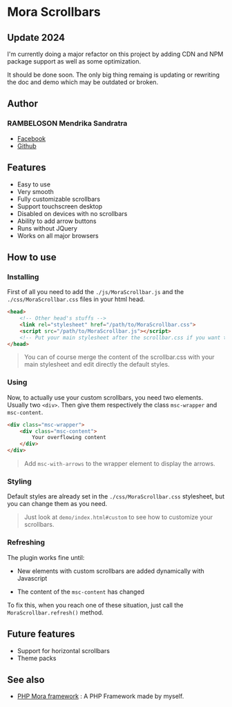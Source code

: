 # Mora Scrollbars

## Update 2024

I'm currently doing a major refactor on this project by adding CDN and NPM package support as well as some optimization.

It should be done soon. The only big thing remaing is updating or rewriting the doc and demo which may be outdated or broken.

## Author

### RAMBELOSON Mendrika Sandratra

- [Facebook](https://www.facebook.com/sandratra.rambeloson)
- [Github](https://www.github.com/SandratraRM)


## Features

- Easy to use
- Very smooth
- Fully customizable scrollbars
- Support touchscreen desktop
- Disabled on devices with no scrollbars
- Ability to add arrow buttons
- Runs without JQuery
- Works on all major browsers
  
## How to use

### Installing

First of all you need to add the `./js/MoraScrollbar.js` and the `./css/MoraScrollbar.css` files in your html head.

```HTML
<head>
    <!-- Other head's stuffs -->
    <link rel="stylesheet" href="/path/to/MoraScrollbar.css">
    <script src="/path/to/MoraScrollbar.js"></script>
    <!-- Put your main stylesheet after the scrollbar.css if you want to apply custom styles-->
</head>
```

> You can of course merge the content of the scrollbar.css with your main stylesheet and edit directly the default styles.

### Using

Now, to actually use your custom scrollbars, you need two elements. Usually two `<div>`. 
Then give them respectively the class `msc-wrapper` and `msc-content`.

```HTML
<div class="msc-wrapper">
    <div class="msc-content">
        Your overflowing content
    </div>
</div>
```

> Add `msc-with-arrows` to the wrapper element to display the arrows.

### Styling

Default styles are already set in the `./css/MoraScrollbar.css` stylesheet, but you can change them as you need.

>Just look at `demo/index.html#custom` to see how to customize your scrollbars.

### Refreshing

The plugin works fine until:

- New elements with custom scrollbars are added dynamically with Javascript

- The content of the `msc-content` has changed

To fix this, when you reach one of these situation, just call the `MoraScrollbar.refresh()` method.

## Future features

- Support for horizontal scrollbars
- Theme packs

## See also

- [PHP Mora framework](https://www.github.com/SandratraRM/mora-mora) : A PHP Framework made by myself.
